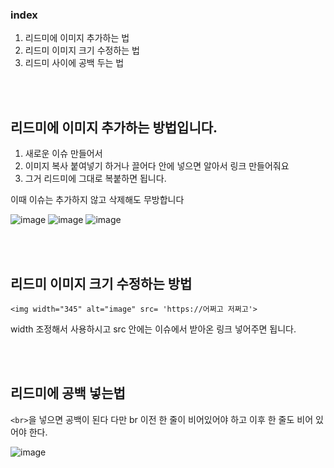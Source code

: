 
### index
1. 리드미에 이미지 추가하는 법
2. 리드미 이미지 크기 수정하는 법
3. 리드미 사이에 공백 두는 법

<br><br>

## 리드미에 이미지 추가하는 방법입니다.

1. 새로운 이슈 만들어서
2. 이미지 복사 붙여넣기 하거나 끌어다 안에 넣으면 알아서 링크 만들어줘요
3. 그거 리드미에 그대로 복붙하면 됩니다.

이때 이슈는 추가하지 않고 삭제해도 무방합니다

![image](https://user-images.githubusercontent.com/83294376/216481980-2ab17b95-6430-4178-865a-a71f96930131.png)
![image](https://user-images.githubusercontent.com/83294376/216482015-3d4b2f7e-e4a5-4f53-a18e-5eabc00bc13b.png)
![image](https://user-images.githubusercontent.com/83294376/216482034-2605e3e4-229b-4f4d-a538-cf0405f1794d.png)

<br><br>

## 리드미 이미지 크기 수정하는 방법

```
<img width="345" alt="image" src= 'https://어쩌고 저쩌고'>
```

width 조정해서 사용하시고 src 안에는 이슈에서 받아온 링크 넣어주면 됩니다.

<br><br>

## 리드미에 공백 넣는법

` <br> `을 넣으면 공백이 된다
다만 br 이전 한 줄이 비어있어야 하고 이후 한 줄도 비어 있어야 한다.

![image](https://user-images.githubusercontent.com/83294376/216505269-3430a2da-f0e9-4007-afee-f70472a82c9a.png)

